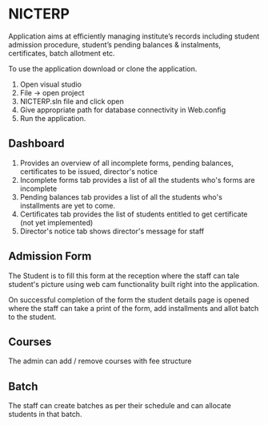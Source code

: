 # NICTERP
 Application aims at efficiently managing institute’s records including student admission
procedure, student’s pending balances & instalments, certificates, batch allotment etc.

To use the application download or clone the application.
1. Open visual studio
2. File -> open project
3. NICTERP.sln file and click open
4. Give appropriate path for database connectivity in Web.config
5. Run the application.

 ## Dashboard
 1. Provides an overview of all incomplete forms, pending balances, certificates to be issued, director's notice
 2. Incomplete forms tab provides a list of all the students who's forms are incomplete 
 3. Pending balances tab provides a list of all the students who's installments are yet to come.
 3. Certificates tab provides the list of students entitled to get certificate (not yet implemented)
 4. Director's notice tab shows director's message for staff 
 
 ## Admission Form
 The Student is to fill this form at the reception where the staff can tale student's picture using web cam functionality built right into the application.
 
 On successful completion of the form the student details page is opened where the staff can take a print of the form, add installments and allot batch to the student.
 
 ## Courses
 The admin can add / remove courses with fee structure 
 
 ## Batch
 The staff can create batches as per their schedule and can allocate students in that batch.
 
